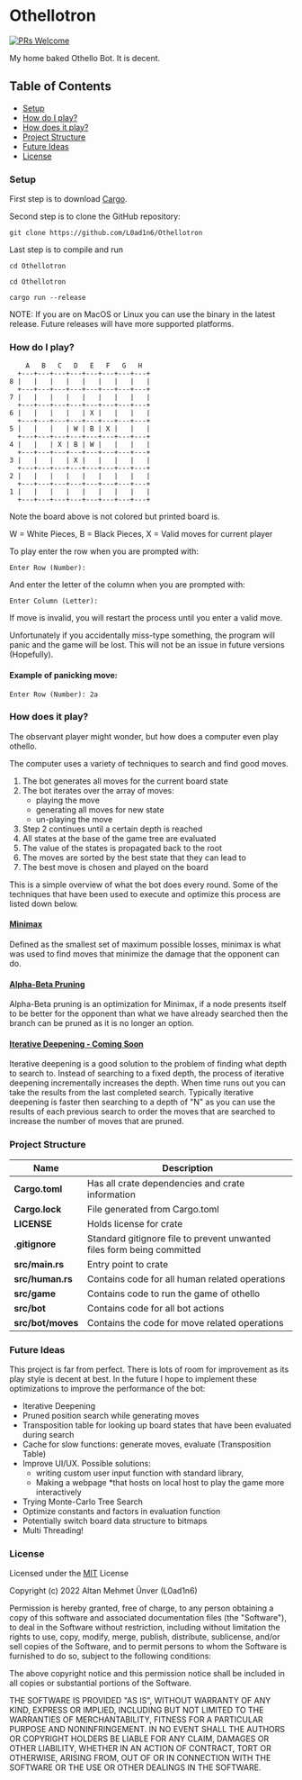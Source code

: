 # Othellotron

[![PRs Welcome](https://img.shields.io/badge/PRs-welcome-brightgreen.svg?style=flat-square)](http://makeapullrequest.com)

My home baked Othello Bot. It is decent.

## Table of Contents

- [Setup](#setup)
- [How do I play?](#how-do-i-play)
- [How does it play?](#how-does-it-play)
- [Project Structure](#project-structure)
- [Future Ideas](#future-ideas)
- [License](#license)

### Setup
First step is to download [Cargo](https://doc.rust-lang.org/cargo/getting-started/installation.html#:~:text=The%20easiest%20way%20to%20get,rustup%20will%20also%20install%20cargo%20.&text=It%20will%20download%20a%20script%2C%20and%20start%20the%20installation.).

Second step is to clone the GitHub repository:
```
git clone https://github.com/L0ad1n6/Othellotron
```

Last step is to compile and run
```
cd Othellotron

cd Othellotron

cargo run --release
```

NOTE: If you are on MacOS or Linux you can use the binary in the latest release. Future releases will have more supported platforms.

### How do I play?
```
    A   B   C   D   E   F   G   H
  +---+---+---+---+---+---+---+---+
8 |   |   |   |   |   |   |   |   |
  +---+---+---+---+---+---+---+---+
7 |   |   |   |   |   |   |   |   |
  +---+---+---+---+---+---+---+---+
6 |   |   |   |   | X |   |   |   |
  +---+---+---+---+---+---+---+---+
5 |   |   |   | W | B | X |   |   |
  +---+---+---+---+---+---+---+---+
4 |   |   | X | B | W |   |   |   |
  +---+---+---+---+---+---+---+---+
3 |   |   |   | X |   |   |   |   |
  +---+---+---+---+---+---+---+---+
2 |   |   |   |   |   |   |   |   |
  +---+---+---+---+---+---+---+---+
1 |   |   |   |   |   |   |   |   |
  +---+---+---+---+---+---+---+---+
```

Note the board above is not colored but printed board is.

W = White Pieces,
B = Black Pieces,
X = Valid moves for current player

To play enter the row when you are prompted with:
```
Enter Row (Number):
```

And enter the letter of the column when you are prompted with:
```
Enter Column (Letter):
```

If move is invalid, you will restart the process until you enter a valid move.

Unfortunately if you accidentally miss-type something, the program will panic and the game will be lost. This will not be an issue in future versions (Hopefully).

#### Example of panicking move:
```
Enter Row (Number): 2a
```

### How does it play?

The observant player might wonder, but how does a computer even play othello.

The computer uses a variety of techniques to search and find good moves.

1. The bot generates all moves for the current board state
2. The bot iterates over the array of moves:
    * playing the move
    * generating all moves for new state
    * un-playing the move
3. Step 2 continues until a certain depth is reached
4. All states at the base of the game tree are evaluated
5. The value of the states is propagated back to the root
6. The moves are sorted by the best state that they can lead to
7. The best move is chosen and played on the board

This is a simple overview of what the bot does every round. Some of the techniques that have been used to execute and optimize this process are listed down below.

#### [Minimax](https://en.wikipedia.org/wiki/Minimax)

Defined as the smallest set of maximum possible losses, minimax is what was used to find moves that minimize the damage that the opponent can do.

#### [Alpha-Beta Pruning](https://en.wikipedia.org/wiki/Alpha%E2%80%93beta_pruning)

Alpha-Beta pruning is an optimization for Minimax, if a node presents itself to be better for the opponent than what we have already searched then the branch can be pruned as it is no longer an option.

#### [Iterative Deepening - Coming Soon](https://en.wikipedia.org/wiki/Iterative_deepening_depth-first_search)

Iterative deepening is a good solution to the problem of finding what depth to search to. Instead of searching to a fixed depth, the process of iterative deepening incrementally increases the depth. When time runs out you can take the results from the last completed search. Typically iterative deepening is faster then searching to a depth of "N" as you can use the results of each previous search to order the moves that are searched to increase the number of moves that are pruned.

### Project Structure

| Name                 | Description                                                                |
| -------------------- | -------------------------------------------------------------------------- |
| **Cargo.toml**       | Has all crate dependencies and crate information                           |
| **Cargo.lock**       | File generated from Cargo.toml                                             |
| **LICENSE**          | Holds license for crate                                                    |
| **.gitignore**       | Standard gitignore file to prevent unwanted files form being committed     |
| **src/main.rs**      | Entry point to crate                                                       |
| **src/human.rs**     | Contains code for all human related operations                             |
| **src/game**         | Contains code to run the game of othello                                   |
| **src/bot**          | Contains code for all bot actions                                          |
| **src/bot/moves**    | Contains the code for move related operations                              |

### Future Ideas

This project is far from perfect. There is lots of room for improvement as its play style is decent at best. In the future I hope to implement these optimizations to improve the performance of the bot:

* Iterative Deepening
* Pruned position search while generating moves
* Transposition table for looking up board states that have been evaluated during search
* Cache for slow functions: generate moves, evaluate (Transposition Table)
* Improve UI/UX. Possible solutions:
  *  writing custom user input function with standard library, 
  * Making a webpage *that hosts on local host to play the game more interactively
* Trying Monte-Carlo Tree Search
* Optimize constants and factors in evaluation function
* Potentially switch board data structure to bitmaps
* Multi Threading!

### License

Licensed under the [MIT](LICENSE) License

Copyright (c) 2022 Altan Mehmet Ünver (L0ad1n6)

Permission is hereby granted, free of charge, to any person obtaining a copy of
this software and associated documentation files (the "Software"), to deal in
the Software without restriction, including without limitation the rights to
use, copy, modify, merge, publish, distribute, sublicense, and/or sell copies of
the Software, and to permit persons to whom the Software is furnished to do so,
subject to the following conditions:

The above copyright notice and this permission notice shall be included in all
copies or substantial portions of the Software.

THE SOFTWARE IS PROVIDED "AS IS", WITHOUT WARRANTY OF ANY KIND, EXPRESS OR
IMPLIED, INCLUDING BUT NOT LIMITED TO THE WARRANTIES OF MERCHANTABILITY, FITNESS
FOR A PARTICULAR PURPOSE AND NONINFRINGEMENT. IN NO EVENT SHALL THE AUTHORS OR
COPYRIGHT HOLDERS BE LIABLE FOR ANY CLAIM, DAMAGES OR OTHER LIABILITY, WHETHER
IN AN ACTION OF CONTRACT, TORT OR OTHERWISE, ARISING FROM, OUT OF OR IN
CONNECTION WITH THE SOFTWARE OR THE USE OR OTHER DEALINGS IN THE SOFTWARE.
